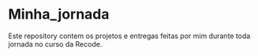 # Minha_jornada
Este repository contem os projetos e entregas feitas por mim durante toda jornada no curso da Recode.
